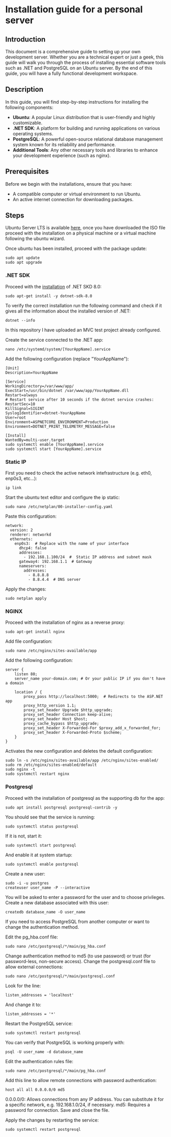 # Installation guide for a personal server

## Introduction

This document is a comprehensive guide to setting up your own development server. Whether you are a technical expert or just a geek, this guide will walk you through the process of installing essential software tools such as .NET and PostgreSQL on an Ubuntu server. By the end of this guide, you will have a fully functional development workspace.

## Description

In this guide, you will find step-by-step instructions for installing the following components:

- **Ubuntu**: A popular Linux distribution that is user-friendly and highly customizable.
- **.NET SDK**: A platform for building and running applications on various operating systems.
- **PostgreSQL**: A powerful open-source relational database management system known for its reliability and performance.
- **Additional Tools**: Any other necessary tools and libraries to enhance your development experience (such as nginx).

## Prerequisites

Before we begin with the installations, ensure that you have:

- A compatible computer or virtual environment to run Ubuntu.
- An active internet connection for downloading packages.

## Steps

Ubuntu Server LTS is available [here](https://www.ubuntu-it.org/download), once you have downloaded the ISO file proceed with the installation on a physical machine or a virtual machine following the ubuntu wizard.

Once ubuntu has been installed, proceed with the package update:
```
sudo apt update
sudo apt upgrade
```

### .NET SDK

Proceed with the [installation](https://learn.microsoft.com/en-us/dotnet/core/install/linux-ubuntu-install?tabs=dotnet8&pivots=os-linux-ubuntu-2410) of .NET SKD 8.0:
```
sudo apt-get install -y dotnet-sdk-8.0
```

To verify the correct installation run the following command and check if it gives all the information about the installed version of .NET:
```
dotnet --info
```

In this repository I have uploaded an MVC test project already configured.

Create the service connected to the .NET app:
```
nano /etc/systemd/system/[YourAppName].service
```

Add the following configuration (replace "YourAppName"):
```
[Unit]
Description=YourAppName

[Service]
WorkingDirectory=/var/www/app/
ExecStart=/usr/bin/dotnet /var/www/app/YourAppName.dll
Restart=always
# Restart service after 10 seconds if the dotnet service crashes:
RestartSec=10
KillSignal=SIGINT
SyslogIdentifier=dotnet-YourAppName
User=root
Environment=ASPNETCORE_ENVIRONMENT=Production
Environment=DOTNET_PRINT_TELEMETRY_MESSAGE=false

[Install]
WantedBy=multi-user.target
sudo systemctl enable [YourAppName].service
sudo systemctl start [YourAppName].service
```

### Static IP

First you need to check the active network intefrastructure (e.g. eth0, enp0s3, etc...):
```
ip link
```

Start the ubuntu text editor and configure the ip static:
```
sudo nano /etc/netplan/00-installer-config.yaml
```

Paste this configuration:
```
network:
  version: 2
  renderer: networkd
  ethernets:
    enp0s3:  # Replace with the name of your interface
      dhcp4: false
      addresses:
        - 192.168.1.100/24  #  Static IP address and subnet mask
      gateway4: 192.168.1.1  # Gateway
      nameservers:
        addresses:
          - 8.8.8.8
          - 8.8.4.4  # DNS server
```

Apply the changes:
```
sudo netplan apply
```

### NGINX

Proceed with the installation of nginx as a reverse proxy:
```
sudo apt-get install nginx
```

Add file configuration:
```
sudo nano /etc/nginx/sites-available/app
```

Add the following configuration:
```
server {
    listen 80;
    server_name your-domain.com; # Or your public IP if you don't have a domain

    location / {
        proxy_pass http://localhost:5000;  # Redirects to the ASP.NET app
        proxy_http_version 1.1;
        proxy_set_header Upgrade $http_upgrade;
        proxy_set_header Connection keep-alive;
        proxy_set_header Host $host;
        proxy_cache_bypass $http_upgrade;
        proxy_set_header X-Forwarded-For $proxy_add_x_forwarded_for;
        proxy_set_header X-Forwarded-Proto $scheme;
    }
}
```

Activates the new configuration and deletes the default configuration:
```
sudo ln -s /etc/nginx/sites-available/app /etc/nginx/sites-enabled/
sudo rm /etc/nginx/sites-enabled/default
sudo nginx -t
sudo systemctl restart nginx
```

### Postgresql

Proceed with the installation of postgresql as the supporting db for the app:
```
sudo apt install postgresql postgresql-contrib -y
```

You should see that the service is running:
```
sudo systemctl status postgresql
```

If it is not, start it:
```
sudo systemctl start postgresql
```

And enable it at system startup:
```
sudo systemctl enable postgresql
```

Create a new user:
```
sudo -i -u postgres
createuser user_name -P --interactive
```

You will be asked to enter a password for the user and to choose privileges.
Create a new database associated with this user:
```
createdb database_name -O user_name
```

If you need to access PostgreSQL from another computer or want to change the authentication method.

Edit the pg_hba.conf file:
```
sudo nano /etc/postgresql/*/main/pg_hba.conf
```

Change authentication method to md5 (to use password) or trust (for password-less, non-secure access).
Change the postgresql.conf file to allow external connections:
```
sudo nano /etc/postgresql/*/main/postgresql.conf
```

Look for the line:
```
listen_addresses = 'localhost'
```

And change it to:
```
listen_addresses = '*'
```

Restart the PostgreSQL service:
```
sudo systemctl restart postgresql
```

You can verify that PostgreSQL is working properly with:
```
psql -U user_name -d database_name
```

Edit the authentication rules file:
```
sudo nano /etc/postgresql/*/main/pg_hba.conf
```

Add this line to allow remote connections with password authentication:
```
host all all 0.0.0.0/0 md5
```

0.0.0.0/0: Allows connections from any IP address. You can substitute it for a specific network, e.g. 192.168.1.0/24, if necessary.
md5: Requires a password for connection.
Save and close the file.


Apply the changes by restarting the service:
```
sudo systemctl restart postgresql
```






























